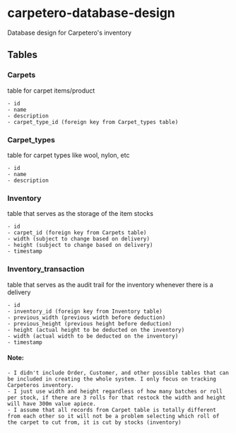 # carpetero-database-design
Database design for Carpetero's inventory

## Tables

### Carpets
table for carpet items/product
```
- id
- name
- description
- carpet_type_id (foreign key from Carpet_types table)
```

### Carpet_types
table for carpet types like wool, nylon, etc
```
- id
- name
- description
```

### Inventory
table that serves as the storage of the item stocks
```
- id
- carpet_id (foreign key from Carpets table)
- width (subject to change based on delivery)
- height (subject to change based on delivery)
- timestamp
```

### Inventory_transaction
table that serves as the audit trail for the inventory whenever there is a delivery
```
- id 
- inventory_id (foreign key from Inventory table)
- previous_width (previous width before deduction)
- previous_height (previous height before deduction)
- height (actual height to be deducted on the inventory)
- width (actual width to be deducted on the inventory)
- timestamp
```






#### Note: 
```
- I didn't include Order, Customer, and other possible tables that can be included in creating the whole system. I only focus on tracking Carpeteros inventory.
- I just use width and height regardless of how many batches or roll per stock, if there are 3 rolls for that restock the width and height will have 300m value apiece.
- I assume that all records from Carpet table is totally different from each other so it will not be a problem selecting which roll of the carpet to cut from, it is cut by stocks (inventory)
```
